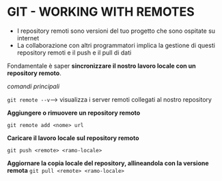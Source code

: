 # GIT -  WORKING WITH REMOTES 
* I repository remoti sono versioni del tuo progetto che sono ospitate su internet
* La collaborazione con altri programmatori implica la gestione di questi repository remoti e il push e il pull di dati

Fondamentale è saper **sincronizzare il nostro lavoro locale con un repository remoto**.

_comandi principali_

`git remote --v`--> visualizza i server remoti collegati al nostro repository

**Aggiungere o rimuovere un repository remoto**

`git remote add <nome> url`

**Caricare il lavoro locale sul repository remoto**

`git push <remote> <ramo-locale>`

**Aggiornare la copia locale del repository, allineandola con la versione remota**
`git pull <remote> <ramo-locale>`
